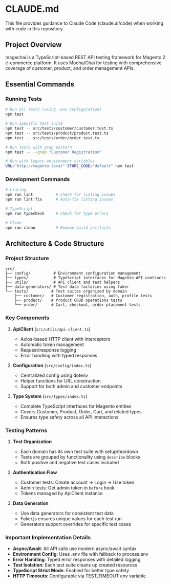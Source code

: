 # CLAUDE.md

This file provides guidance to Claude Code (claude.ai/code) when working with code in this repository.

## Project Overview

magechai is a TypeScript-based REST API testing framework for Magento 2 e-commerce platform. It uses Mocha/Chai for testing with comprehensive coverage of customer, product, and order management APIs.

## Essential Commands

### Running Tests
```bash
# Run all tests (using .env configuration)
npm test

# Run specific test suite
npm test -- src/tests/customer/customer.test.ts
npm test -- src/tests/product/product.test.ts
npm test -- src/tests/order/order.test.ts

# Run tests with grep pattern
npm test -- --grep "Customer Registration"

# Run with legacy environment variables
URL="http://magento.local" STORE_CODE="default" npm test
```

### Development Commands
```bash
# Linting
npm run lint          # Check for linting issues
npm run lint:fix      # Auto-fix linting issues

# TypeScript
npm run typecheck     # Check for type errors

# Clean
npm run clean         # Remove build artifacts
```

## Architecture & Code Structure

### Project Structure
```
src/
├── config/          # Environment configuration management
├── types/           # TypeScript interfaces for Magento API contracts
├── utils/           # API client and test helpers
├── data-generators/ # Test data factories using faker
└── tests/          # Test suites organized by domain
    ├── customer/   # Customer registration, auth, profile tests
    ├── product/    # Product CRUD operations tests
    └── order/      # Cart, checkout, order placement tests
```

### Key Components

1. **ApiClient** (`src/utils/api-client.ts`)
   - Axios-based HTTP client with interceptors
   - Automatic token management
   - Request/response logging
   - Error handling with typed responses

2. **Configuration** (`src/config/index.ts`)
   - Centralized config using dotenv
   - Helper functions for URL construction
   - Support for both admin and customer endpoints

3. **Type System** (`src/types/index.ts`)
   - Complete TypeScript interfaces for Magento entities
   - Covers Customer, Product, Order, Cart, and related types
   - Ensures type safety across all API interactions

### Testing Patterns

1. **Test Organization**
   - Each domain has its own test suite with setup/teardown
   - Tests are grouped by functionality using `describe` blocks
   - Both positive and negative test cases included

2. **Authentication Flow**
   - Customer tests: Create account → Login → Use token
   - Admin tests: Get admin token in `before` hook
   - Tokens managed by ApiClient instance

3. **Data Generation**
   - Use data generators for consistent test data
   - Faker.js ensures unique values for each test run
   - Generators support overrides for specific test cases

### Important Implementation Details

- **Async/Await**: All API calls use modern async/await syntax
- **Environment Config**: Uses .env file with fallback to process.env
- **Error Handling**: Typed error responses with detailed logging
- **Test Isolation**: Each test suite cleans up created resources
- **TypeScript Strict Mode**: Enabled for better type safety
- **HTTP Timeouts**: Configurable via TEST_TIMEOUT env variable